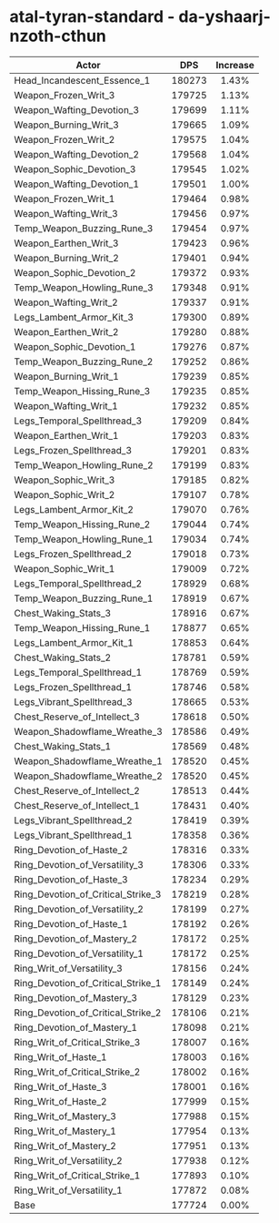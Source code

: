 # atal-tyran-standard - da-yshaarj-nzoth-cthun
| Actor | DPS | Increase |
|---|:---:|:---:|
|Head_Incandescent_Essence_1|180273|1.43%|
|Weapon_Frozen_Writ_3|179725|1.13%|
|Weapon_Wafting_Devotion_3|179699|1.11%|
|Weapon_Burning_Writ_3|179665|1.09%|
|Weapon_Frozen_Writ_2|179575|1.04%|
|Weapon_Wafting_Devotion_2|179568|1.04%|
|Weapon_Sophic_Devotion_3|179545|1.02%|
|Weapon_Wafting_Devotion_1|179501|1.00%|
|Weapon_Frozen_Writ_1|179464|0.98%|
|Weapon_Wafting_Writ_3|179456|0.97%|
|Temp_Weapon_Buzzing_Rune_3|179454|0.97%|
|Weapon_Earthen_Writ_3|179423|0.96%|
|Weapon_Burning_Writ_2|179401|0.94%|
|Weapon_Sophic_Devotion_2|179372|0.93%|
|Temp_Weapon_Howling_Rune_3|179348|0.91%|
|Weapon_Wafting_Writ_2|179337|0.91%|
|Legs_Lambent_Armor_Kit_3|179300|0.89%|
|Weapon_Earthen_Writ_2|179280|0.88%|
|Weapon_Sophic_Devotion_1|179276|0.87%|
|Temp_Weapon_Buzzing_Rune_2|179252|0.86%|
|Weapon_Burning_Writ_1|179239|0.85%|
|Temp_Weapon_Hissing_Rune_3|179235|0.85%|
|Weapon_Wafting_Writ_1|179232|0.85%|
|Legs_Temporal_Spellthread_3|179209|0.84%|
|Weapon_Earthen_Writ_1|179203|0.83%|
|Legs_Frozen_Spellthread_3|179201|0.83%|
|Temp_Weapon_Howling_Rune_2|179199|0.83%|
|Weapon_Sophic_Writ_3|179185|0.82%|
|Weapon_Sophic_Writ_2|179107|0.78%|
|Legs_Lambent_Armor_Kit_2|179070|0.76%|
|Temp_Weapon_Hissing_Rune_2|179044|0.74%|
|Temp_Weapon_Howling_Rune_1|179034|0.74%|
|Legs_Frozen_Spellthread_2|179018|0.73%|
|Weapon_Sophic_Writ_1|179009|0.72%|
|Legs_Temporal_Spellthread_2|178929|0.68%|
|Temp_Weapon_Buzzing_Rune_1|178919|0.67%|
|Chest_Waking_Stats_3|178916|0.67%|
|Temp_Weapon_Hissing_Rune_1|178877|0.65%|
|Legs_Lambent_Armor_Kit_1|178853|0.64%|
|Chest_Waking_Stats_2|178781|0.59%|
|Legs_Temporal_Spellthread_1|178769|0.59%|
|Legs_Frozen_Spellthread_1|178746|0.58%|
|Legs_Vibrant_Spellthread_3|178665|0.53%|
|Chest_Reserve_of_Intellect_3|178618|0.50%|
|Weapon_Shadowflame_Wreathe_3|178586|0.49%|
|Chest_Waking_Stats_1|178569|0.48%|
|Weapon_Shadowflame_Wreathe_1|178520|0.45%|
|Weapon_Shadowflame_Wreathe_2|178520|0.45%|
|Chest_Reserve_of_Intellect_2|178513|0.44%|
|Chest_Reserve_of_Intellect_1|178431|0.40%|
|Legs_Vibrant_Spellthread_2|178419|0.39%|
|Legs_Vibrant_Spellthread_1|178358|0.36%|
|Ring_Devotion_of_Haste_2|178316|0.33%|
|Ring_Devotion_of_Versatility_3|178306|0.33%|
|Ring_Devotion_of_Haste_3|178234|0.29%|
|Ring_Devotion_of_Critical_Strike_3|178219|0.28%|
|Ring_Devotion_of_Versatility_2|178199|0.27%|
|Ring_Devotion_of_Haste_1|178192|0.26%|
|Ring_Devotion_of_Mastery_2|178172|0.25%|
|Ring_Devotion_of_Versatility_1|178172|0.25%|
|Ring_Writ_of_Versatility_3|178156|0.24%|
|Ring_Devotion_of_Critical_Strike_1|178149|0.24%|
|Ring_Devotion_of_Mastery_3|178129|0.23%|
|Ring_Devotion_of_Critical_Strike_2|178106|0.21%|
|Ring_Devotion_of_Mastery_1|178098|0.21%|
|Ring_Writ_of_Critical_Strike_3|178007|0.16%|
|Ring_Writ_of_Haste_1|178003|0.16%|
|Ring_Writ_of_Critical_Strike_2|178002|0.16%|
|Ring_Writ_of_Haste_3|178001|0.16%|
|Ring_Writ_of_Haste_2|177999|0.15%|
|Ring_Writ_of_Mastery_3|177988|0.15%|
|Ring_Writ_of_Mastery_1|177954|0.13%|
|Ring_Writ_of_Mastery_2|177951|0.13%|
|Ring_Writ_of_Versatility_2|177938|0.12%|
|Ring_Writ_of_Critical_Strike_1|177893|0.10%|
|Ring_Writ_of_Versatility_1|177872|0.08%|
|Base|177724|0.00%|
